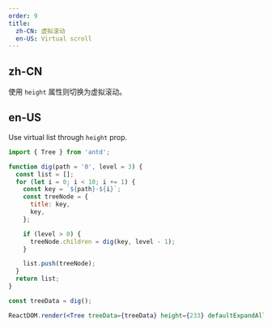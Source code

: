 ```yaml
---
order: 9
title:
  zh-CN: 虚拟滚动
  en-US: Virtual scroll
---
```


## zh-CN

使用 `height` 属性则切换为虚拟滚动。

## en-US

Use virtual list through `height` prop.

```jsx
import { Tree } from 'antd';

function dig(path = '0', level = 3) {
  const list = [];
  for (let i = 0; i < 10; i += 1) {
    const key = `${path}-${i}`;
    const treeNode = {
      title: key,
      key,
    };

    if (level > 0) {
      treeNode.children = dig(key, level - 1);
    }

    list.push(treeNode);
  }
  return list;
}

const treeData = dig();

ReactDOM.render(<Tree treeData={treeData} height={233} defaultExpandAll />, mountNode);
```
